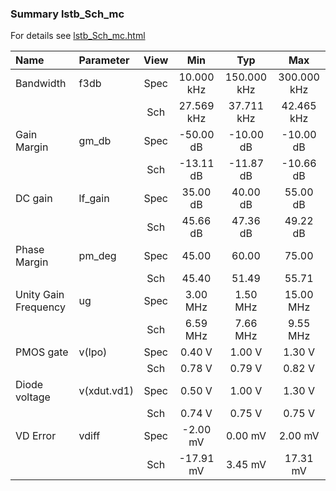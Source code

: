 ### Summary lstb_Sch_mc

For details see <a href='lstb_Sch_mc.html'>lstb_Sch_mc.html</a>

|**Name**|**Parameter**|**View**|**Min** | **Typ** | **Max**|
|:---|:---|:---:|:---:|:---:|:---:|
|Bandwidth|f3db | Spec | 10.000 kHz | 150.000 kHz | 300.000 kHz |
| | | Sch|27.569 kHz | 37.711 kHz | 42.465 kHz |
|Gain Margin|gm\_db | Spec | -50.00 dB | -10.00 dB | -10.00 dB |
| | | Sch|-13.11 dB | -11.87 dB | -10.66 dB |
|DC gain|lf\_gain | Spec | 35.00 dB | 40.00 dB | 55.00 dB |
| | | Sch|45.66 dB | 47.36 dB | 49.22 dB |
|Phase Margin|pm\_deg | Spec | 45.00  | 60.00  | 75.00  |
| | | Sch|45.40  | 51.49  | 55.71  |
|Unity Gain Frequency|ug | Spec | 3.00 MHz | 1.50 MHz | 15.00 MHz |
| | | Sch|6.59 MHz | 7.66 MHz | 9.55 MHz |
|PMOS gate|v(lpo) | Spec | 0.40 V | 1.00 V | 1.30 V |
| | | Sch|0.78 V | 0.79 V | 0.82 V |
|Diode voltage|v(xdut.vd1) | Spec | 0.50 V | 1.00 V | 1.30 V |
| | | Sch|0.74 V | 0.75 V | 0.75 V |
|VD Error|vdiff | Spec | -2.00 mV | 0.00 mV | 2.00 mV |
| | | Sch|-17.91 mV | 3.45 mV | 17.31 mV |

